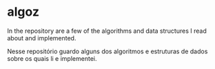 # algoz

In the repository are a few of the algorithms and data structures I read about and implemented.

Nesse repositório guardo alguns dos algoritmos e estruturas de dados sobre os quais li e implementei.